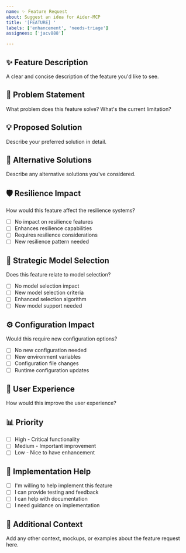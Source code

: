 ```yaml
---
name: ✨ Feature Request
about: Suggest an idea for Aider-MCP
title: '[FEATURE] '
labels: ['enhancement', 'needs-triage']
assignees: ['jacv888']

---
```


## ✨ Feature Description
A clear and concise description of the feature you'd like to see.

## 🎯 Problem Statement
What problem does this feature solve? What's the current limitation?

## 💡 Proposed Solution
Describe your preferred solution in detail.

## 🔄 Alternative Solutions
Describe any alternative solutions you've considered.

## 🛡️ Resilience Impact
How would this feature affect the resilience systems?
- [ ] No impact on resilience features
- [ ] Enhances resilience capabilities  
- [ ] Requires resilience considerations
- [ ] New resilience pattern needed

## 🧠 Strategic Model Selection
Does this feature relate to model selection?
- [ ] No model selection impact
- [ ] New model selection criteria
- [ ] Enhanced selection algorithm
- [ ] New model support needed

## ⚙️ Configuration Impact
Would this require new configuration options?
- [ ] No new configuration needed
- [ ] New environment variables
- [ ] Configuration file changes
- [ ] Runtime configuration updates

## 🎨 User Experience
How would this improve the user experience?

## 📊 Priority
- [ ] High - Critical functionality
- [ ] Medium - Important improvement  
- [ ] Low - Nice to have enhancement

## 🤝 Implementation Help
- [ ] I'm willing to help implement this feature
- [ ] I can provide testing and feedback
- [ ] I can help with documentation
- [ ] I need guidance on implementation

## 📎 Additional Context
Add any other context, mockups, or examples about the feature request here.
